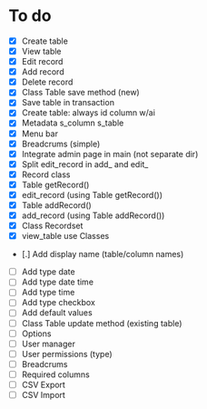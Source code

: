 # To do

- [x] Create table
- [x] View table
- [x] Edit record
- [x] Add record
- [x] Delete record
- [x] Class Table save method (new)
- [x] Save table in transaction
- [x] Create table: always id column w/ai
- [x] Metadata s_column s_table
- [x] Menu bar
- [x] Breadcrums (simple)
- [x] Integrate admin page in main (not separate dir)
- [x] Split edit_record in add_ and edit_
- [x] Record class
- [x] Table getRecord()
- [x] edit_record (using Table getRecord())
- [x] Table addRecord()
- [x] add_record (using Table addRecord())
- [x] Class Recordset
- [x] view_table use Classes
- [.] Add display name (table/column names)
- [ ] Add type date
- [ ] Add type date time
- [ ] Add type time
- [ ] Add type checkbox
- [ ] Add default values
- [ ] Class Table update method (existing table)
- [ ] Options
- [ ] User manager
- [ ] User permissions (type)
- [ ] Breadcrums
- [ ] Required columns
- [ ] CSV Export
- [ ] CSV Import
